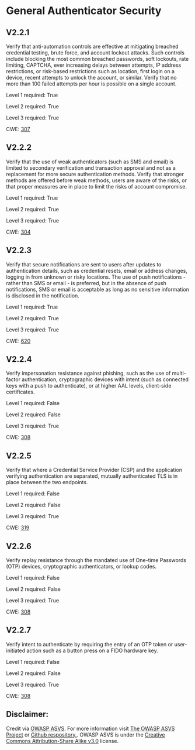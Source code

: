 # General Authenticator Security

## V2.2.1

Verify that anti-automation controls are effective at mitigating breached credential testing, brute force, and account lockout attacks. Such controls include blocking the most common breached passwords, soft lockouts, rate limiting, CAPTCHA, ever increasing delays between attempts, IP address restrictions, or risk-based restrictions such as location, first login on a device, recent attempts to unlock the account, or similar. Verify that no more than 100 failed attempts per hour is possible on a single account.

Level 1 required: True

Level 2 required: True

Level 3 required: True

CWE: [307](https://cwe.mitre.org/data/definitions/307)

## V2.2.2

Verify that the use of weak authenticators (such as SMS and email) is limited to secondary verification and transaction approval and not as a replacement for more secure authentication methods. Verify that stronger methods are offered before weak methods, users are aware of the risks, or that proper measures are in place to limit the risks of account compromise.

Level 1 required: True

Level 2 required: True

Level 3 required: True

CWE: [304](https://cwe.mitre.org/data/definitions/304)

## V2.2.3

Verify that secure notifications are sent to users after updates to authentication details, such as credential resets, email or address changes, logging in from unknown or risky locations. The use of push notifications - rather than SMS or email - is preferred, but in the absence of push notifications, SMS or email is acceptable as long as no sensitive information is disclosed in the notification.

Level 1 required: True

Level 2 required: True

Level 3 required: True

CWE: [620](https://cwe.mitre.org/data/definitions/620)

## V2.2.4

Verify impersonation resistance against phishing, such as the use of multi-factor authentication, cryptographic devices with intent (such as connected keys with a push to authenticate), or at higher AAL levels, client-side certificates.

Level 1 required: False

Level 2 required: False

Level 3 required: True

CWE: [308](https://cwe.mitre.org/data/definitions/308)

## V2.2.5

Verify that where a Credential Service Provider (CSP) and the application verifying authentication are separated, mutually authenticated TLS is in place between the two endpoints.

Level 1 required: False

Level 2 required: False

Level 3 required: True

CWE: [319](https://cwe.mitre.org/data/definitions/319)

## V2.2.6

Verify replay resistance through the mandated use of One-time Passwords (OTP) devices, cryptographic authenticators, or lookup codes.

Level 1 required: False

Level 2 required: False

Level 3 required: True

CWE: [308](https://cwe.mitre.org/data/definitions/308)

## V2.2.7

Verify intent to authenticate by requiring the entry of an OTP token or user-initiated action such as a button press on a FIDO hardware key.

Level 1 required: False

Level 2 required: False

Level 3 required: True

CWE: [308](https://cwe.mitre.org/data/definitions/308)



## Disclaimer:

Credit via [OWASP ASVS](https://owasp.org/www-project-application-security-verification-standard/). For more information visit [The OWASP ASVS Project](https://owasp.org/www-project-application-security-verification-standard/) or [Github respository.](https://github.com/OWASP/ASVS). OWASP ASVS is under the [Creative Commons Attribution-Share Alike v3.0](https://creativecommons.org/licenses/by-sa/3.0/) license.
